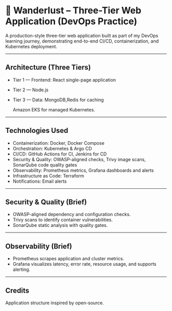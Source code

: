 # 🚀 Wanderlust – Three-Tier Web Application (DevOps Practice)

A production-style three-tier web application built as part of my DevOps learning journey, demonstrating end-to-end CI/CD, containerization, and Kubernetes deployment.

---

## Architecture (Three Tiers)

* Tier 1 — Frontend: React single-page application 
* Tier 2 —  Node.js
* Tier 3 — Data: MongoDB,Redis for caching  

  Amazon EKS for managed Kubernetes.

---

## Technologies Used

* Containerization: Docker, Docker Compose
* Orchestration: Kubernetes  & Argo CD 
* CI/CD: GitHub Actions for CI, Jenkins for CD
* Security & Quality: OWASP-aligned checks, Trivy image scans, SonarQube code quality gates
* Observability: Prometheus metrics, Grafana dashboards and alerts
* Infrastructure as Code: Terraform
* Notifications: Email alerts

---

## Security & Quality (Brief)

* OWASP-aligned dependency and configuration checks.
* Trivy scans to identify container vulnerabilities.
* SonarQube static analysis with quality gates.

---

## Observability (Brief)

* Prometheus scrapes application and cluster metrics.
* Grafana visualizes latency, error rate, resource usage, and supports alerting.

---

## Credits

Application structure inspired by open-source.
